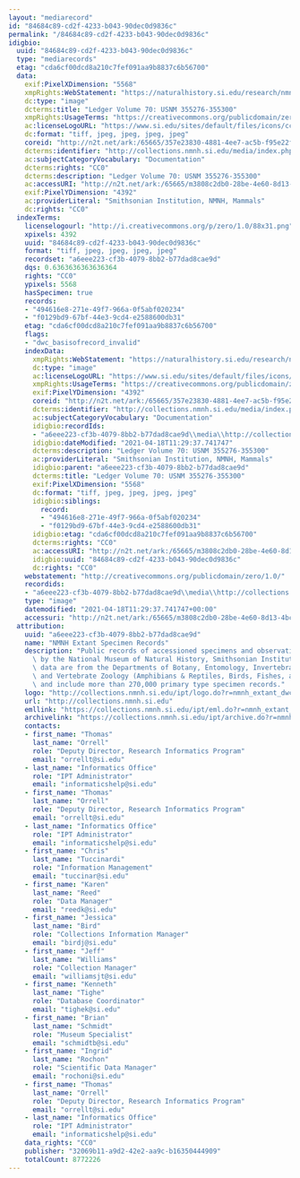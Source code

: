 ```yaml
---
layout: "mediarecord"
id: "84684c89-cd2f-4233-b043-90dec0d9836c"
permalink: "/84684c89-cd2f-4233-b043-90dec0d9836c"
idigbio:
  uuid: "84684c89-cd2f-4233-b043-90dec0d9836c"
  type: "mediarecords"
  etag: "cda6cf00dcd8a210c7fef091aa9b8837c6b56700"
  data:
    exif:PixelXDimension: "5568"
    xmpRights:WebStatement: "https://naturalhistory.si.edu/research/nmnh-collections/museum-collections-policies"
    dc:type: "image"
    dcterms:title: "Ledger Volume 70: USNM 355276-355300"
    xmpRights:UsageTerms: "https://creativecommons.org/publicdomain/zero/1.0/"
    ac:licenseLogoURL: "https://www.si.edu/sites/default/files/icons/cc0.svg"
    dc:format: "tiff, jpeg, jpeg, jpeg, jpeg"
    coreid: "http://n2t.net/ark:/65665/357e23830-4881-4ee7-ac5b-f95e22f2c32a"
    dcterms:identifier: "http://collections.nmnh.si.edu/media/index.php?irn=14720980"
    ac:subjectCategoryVocabulary: "Documentation"
    dcterms:rights: "CC0"
    dcterms:description: "Ledger Volume 70: USNM 355276-355300"
    ac:accessURI: "http://n2t.net/ark:/65665/m3808c2db0-28be-4e60-8d13-4bcb342ec958"
    exif:PixelYDimension: "4392"
    ac:providerLiteral: "Smithsonian Institution, NMNH, Mammals"
    dc:rights: "CC0"
  indexTerms:
    licenselogourl: "http://i.creativecommons.org/p/zero/1.0/88x31.png"
    xpixels: 4392
    uuid: "84684c89-cd2f-4233-b043-90dec0d9836c"
    format: "tiff, jpeg, jpeg, jpeg, jpeg"
    recordset: "a6eee223-cf3b-4079-8bb2-b77dad8cae9d"
    dqs: 0.6363636363636364
    rights: "CC0"
    ypixels: 5568
    hasSpecimen: true
    records:
    - "494616e8-271e-49f7-966a-0f5abf020234"
    - "f0129bd9-67bf-44e3-9cd4-e2588600db31"
    etag: "cda6cf00dcd8a210c7fef091aa9b8837c6b56700"
    flags:
    - "dwc_basisofrecord_invalid"
    indexData:
      xmpRights:WebStatement: "https://naturalhistory.si.edu/research/nmnh-collections/museum-collections-policies"
      dc:type: "image"
      ac:licenseLogoURL: "https://www.si.edu/sites/default/files/icons/cc0.svg"
      xmpRights:UsageTerms: "https://creativecommons.org/publicdomain/zero/1.0/"
      exif:PixelYDimension: "4392"
      coreid: "http://n2t.net/ark:/65665/357e23830-4881-4ee7-ac5b-f95e22f2c32a"
      dcterms:identifier: "http://collections.nmnh.si.edu/media/index.php?irn=14720980"
      ac:subjectCategoryVocabulary: "Documentation"
      idigbio:recordIds:
      - "a6eee223-cf3b-4079-8bb2-b77dad8cae9d\\media\\http://collections.nmnh.si.edu/media/index.php?irn=14720980"
      idigbio:dateModified: "2021-04-18T11:29:37.741747"
      dcterms:description: "Ledger Volume 70: USNM 355276-355300"
      ac:providerLiteral: "Smithsonian Institution, NMNH, Mammals"
      idigbio:parent: "a6eee223-cf3b-4079-8bb2-b77dad8cae9d"
      dcterms:title: "Ledger Volume 70: USNM 355276-355300"
      exif:PixelXDimension: "5568"
      dc:format: "tiff, jpeg, jpeg, jpeg, jpeg"
      idigbio:siblings:
        record:
        - "494616e8-271e-49f7-966a-0f5abf020234"
        - "f0129bd9-67bf-44e3-9cd4-e2588600db31"
      idigbio:etag: "cda6cf00dcd8a210c7fef091aa9b8837c6b56700"
      dcterms:rights: "CC0"
      ac:accessURI: "http://n2t.net/ark:/65665/m3808c2db0-28be-4e60-8d13-4bcb342ec958"
      idigbio:uuid: "84684c89-cd2f-4233-b043-90dec0d9836c"
      dc:rights: "CC0"
    webstatement: "http://creativecommons.org/publicdomain/zero/1.0/"
    recordids:
    - "a6eee223-cf3b-4079-8bb2-b77dad8cae9d\\media\\http://collections.nmnh.si.edu/media/index.php?irn=14720980"
    type: "image"
    datemodified: "2021-04-18T11:29:37.741747+00:00"
    accessuri: "http://n2t.net/ark:/65665/m3808c2db0-28be-4e60-8d13-4bcb342ec958"
  attribution:
    uuid: "a6eee223-cf3b-4079-8bb2-b77dad8cae9d"
    name: "NMNH Extant Specimen Records"
    description: "Public records of accessioned specimens and observations curated\
      \ by the National Museum of Natural History, Smithsonian Institution. These\
      \ data are from the Departments of Botany, Entomology, Invertebrate Zoology\
      \ and Vertebrate Zoology (Amphibians & Reptiles, Birds, Fishes, and Mammals)\
      \ and include more than 270,000 primary type specimen records."
    logo: "http://collections.nmnh.si.edu/ipt/logo.do?r=nmnh_extant_dwc-a"
    url: "http://collections.nmnh.si.edu"
    emllink: "https://collections.nmnh.si.edu/ipt/eml.do?r=nmnh_extant_dwc-a"
    archivelink: "https://collections.nmnh.si.edu/ipt/archive.do?r=nmnh_extant_dwc-a"
    contacts:
    - first_name: "Thomas"
      last_name: "Orrell"
      role: "Deputy Director, Research Informatics Program"
      email: "orrellt@si.edu"
    - last_name: "Informatics Office"
      role: "IPT Administrator"
      email: "informaticshelp@si.edu"
    - first_name: "Thomas"
      last_name: "Orrell"
      role: "Deputy Director, Research Informatics Program"
      email: "orrellt@si.edu"
    - last_name: "Informatics Office"
      role: "IPT Administrator"
      email: "informaticshelp@si.edu"
    - first_name: "Chris"
      last_name: "Tuccinardi"
      role: "Information Management"
      email: "tuccinar@si.edu"
    - first_name: "Karen"
      last_name: "Reed"
      role: "Data Manager"
      email: "reedk@si.edu"
    - first_name: "Jessica"
      last_name: "Bird"
      role: "Collections Information Manager"
      email: "birdj@si.edu"
    - first_name: "Jeff"
      last_name: "Williams"
      role: "Collection Manager"
      email: "williamsjt@si.edu"
    - first_name: "Kenneth"
      last_name: "Tighe"
      role: "Database Coordinator"
      email: "tighek@si.edu"
    - first_name: "Brian"
      last_name: "Schmidt"
      role: "Museum Specialist"
      email: "schmidtb@si.edu"
    - first_name: "Ingrid"
      last_name: "Rochon"
      role: "Scientific Data Manager"
      email: "rochoni@si.edu"
    - first_name: "Thomas"
      last_name: "Orrell"
      role: "Deputy Director, Research Informatics Program"
      email: "orrellt@si.edu"
    - last_name: "Informatics Office"
      role: "IPT Administrator"
      email: "informaticshelp@si.edu"
    data_rights: "CC0"
    publisher: "32069b11-a9d2-42e2-aa9c-b16350444909"
    totalCount: 8772226
---
```

